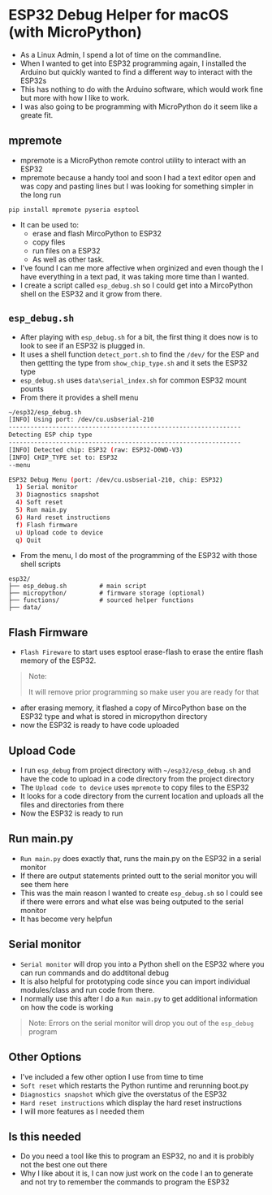 
# ESP32 Debug Helper for macOS (with MicroPython)

- As a Linux Admin, I spend a lot of time on the commandline.
- When I wanted to get into ESP32 programming again, I installed the Arduino but quickly wanted to find a different way to interact with the ESP32s
- This has nothing to do with the Arduino software, which would work fine but more with how I like to work.
- I was also going to be programming with MicroPython do it seem like a greate fit.

## mpremote
- mpremote is a MicroPython remote control utility to interact with an ESP32
- mpremote because a handy tool and soon I had a text editor open and was copy and pasting lines but I was looking for something simpler in the long run
```
pip install mpremote pyseria esptool
```
- It can be used to:
  - erase and flash MircoPython to ESP32
  - copy files
  - run files on a ESP32
  - As well as other task.
- I've found I can me more affective when orginized and even though the I have everything in a text pad, it was taking more time than I wanted.
- I create a script called `esp_debug.sh` so I could get into a MircoPython shell on the ESP32 and it grow from there.

## `esp_debug.sh`
- After playing with `esp_debug.sh` for a bit, the first thing it does now is to look to see if an ESP32 is plugged in.
- It uses a shell function `detect_port.sh` to find the `/dev/` for the ESP and then gettting the type from `show_chip_type.sh` and it sets the ESP32 type
- `esp_debug.sh` uses `data\serial_index.sh` for common ESP32 mount pounts
- From there it provides a shell menu
```bash
~/esp32/esp_debug.sh
[INFO] Using port: /dev/cu.usbserial-210
----------------------------------------------------------------
Detecting ESP chip type
----------------------------------------------------------------
[INFO] Detected chip: ESP32 (raw: ESP32-D0WD-V3)
[INFO] CHIP_TYPE set to: ESP32
--menu

ESP32 Debug Menu (port: /dev/cu.usbserial-210, chip: ESP32)
  1) Serial monitor
  3) Diagnostics snapshot
  4) Soft reset
  5) Run main.py
  6) Hard reset instructions
  f) Flash firmware
  u) Upload code to device
  q) Quit

```
- From the menu, I do most of the programming of the ESP32 with those shell scripts
```
esp32/
├── esp_debug.sh         # main script
├── micropython/         # firmware storage (optional)
├── functions/           # sourced helper functions
├── data/
```

## Flash Firmware
- `Flash Fireware` to start uses esptool erase-flash to erase the entire flash memory of the ESP32.
> Note:
>
> It will remove prior programming so make user you are ready for that
> 
- after erasing memory, it flashed a copy of MircoPython base on the ESP32 type and what is stored in micropython directory
- now the ESP32 is ready to have code uploaded

## Upload Code
- I run `esp_debug` from project directory with `~/esp32/esp_debug.sh` and have the code to upload in a code directory from the project directory
- The `Upload code to device` uses `mpremote` to copy files to the ESP32
- It looks for a code directory from the current location and uploads all the files and directories from there
- Now the ESP32 is ready to run

##  Run main.py
- `Run main.py` does exactly that, runs the main.py on the ESP32 in a serial monitor
- If there are output statements printed outt to the serial monitor you will see them here
- This was the main reason I wanted to create `esp_debug.sh` so I could see if there were errors and what else was being outputed to the serial monitor
- It has become very helpfun

## Serial monitor
- `Serial monitor` will drop you into a Python shell on the ESP32 where you can run commands and do addtitonal debug
- It is also helpful for prototyping code since you can import individual modules/class and run code from there.
- I normally use this after I do a `Run main.py` to get additional information on how the code is working
> Note: Errors on the serial monitor will drop you out of the `esp_debug` program
> 
## Other Options
- I've included a few other option I use from time to time
- `Soft reset` which restarts the Python runtime  and rerunning boot.py
- `Diagnostics snapshot` which give the overstatus of the ESP32
- `Hard reset instructions` which display the hard reset instructions
- I will more features as I needed them

## Is this needed
- Do you need a tool like this to program an ESP32, no and it is probibly not the best one out there
- Why I like about it is, I can now just work on the code I an to generate and not try to remember the commands to program the ESP32

  
